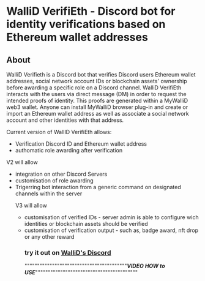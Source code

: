 <h1> WalliD VerifiEth - Discord bot for identity verifications based on Ethereum wallet addresses</h1>

<h2>About</h2>

WalliD Verifieth is a Discord bot that verifies Discord users Ethereum wallet addresses, social network account IDs or blockchain assets' ownership before awarding a specific role on a Discord channel.
WalliD VerifiEth interacts with the users via direct message (DM) in order to request the intended proofs of identity. 
This proofs are generated within a MyWalliD web3 wallet. Anyone can install MyWalliD browser plug-in and create or import an Ethereum wallet address as well as associate a social network account and other identities with that address.

Current version of WallID VerifiEth allows:

- Verification Discord ID and Ethereum wallet address
- authomatic role awarding after verification <verifieth member role>

V2 will allow
<ul>
<li>integration on other Discord Servers</li>
<li>customisation of role awarding</li>
<li>Trigerring bot interaction from a generic command on designated channels within the server</li>


V3 will allow
<ul>
<li>customisation of verified IDs - server admin is able to configure wich identities or blockchain assets should be verified</li>
<li>customisation of verification output - such as, badge award, nft drop or any other reward</li>
  
  <h3> try it out on <a href="https://discord.gg/e9EfXeNeC9">WalliD's Discord</a></h3>


                      
"""""""""""""""""""""""""""""""""""""""""***VIDEO HOW to USE***"""""""""""""""""""""""""""""""""""""""""



